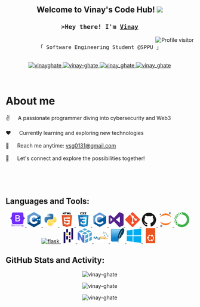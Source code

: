 <h2 align="center">
  Welcome to Vinay's Code Hub!
  <img src="https://media.giphy.com/media/hvRJCLFzcasrR4ia7z/giphy.gif" width="28">
</h2>



<!-- Intro -->
<h3 align="center">
  <samp>&gt;Hey there! I'm
    <b><a target="_blank" href="https://github.com/vinay-ghate">Vinay</a></b>
  </samp>
</h3>



<a href="https://komarev.com/ghpvc/?username=vinay-ghate">
  <img align="right" src="https://komarev.com/ghpvc/?username=vinay-ghate&label=Profile%20views&color=0e75b6&style=flat" alt="Profile visitor" />
</a>

<p align="center"> 
  <samp>
<!--     <a href="https://twitter.com/vinayghate">「 Twitter 」</a> -->
    <br>
    「 Software Engineering Student @SPPU 」
    <br>
    <br>
  </samp>
</p>

<p align="center">
  <a href="https://twitter.com/vinayghate" target="blank">
    <img src="https://img.shields.io/twitter/follow/vinayghate?logo=twitter&style=for-the-badge" alt="vinayghate" />
  </a>
  <a href="https://linkedin.com/in/vinay-ghate" target="_blank">
    <img src="https://img.shields.io/badge/LinkedIn-0077B5?style=for-the-badge&logo=linkedin&logoColor=white" alt="vinay-ghate"/>
  </a>
  <a href="https://instagram.com/vinay_ghate" target="_blank">
    <img src="https://img.shields.io/badge/Instagram-fe4164?style=for-the-badge&logo=instagram&logoColor=white" alt="vinay_ghate" />
  </a>
  <a href="https://auth.geeksforgeeks.org/user/vinay_ghate" target="_blank">
    <img src="https://img.shields.io/badge/GeeksforGeeks-0A0A0A?style=for-the-badge&logo=geeksforgeeks&logoColor=white" alt="vinay_ghate" />
  </a>
</p>

<br>

<!-- About Section -->
# About me

<p>
<!--   <img align="right" width="350" src="YOUR_IMAGE_URL_HERE" alt="Your Image" /> -->
  
 ✌️ &emsp; A passionate programmer diving into cybersecurity and Web3<br/><br/>
 ❤️ &emsp; Currently learning and exploring new technologies<br/><br/>
 📧 &emsp; Reach me anytime: vsg0131@gmail.com<br/><br/>
 💬 &emsp; Let's connect and explore the possibilities together!
</p>

<br/>
<br/>
<br/>

<!-- Languages and Tools Section -->
## Languages and Tools:

<p align="center">
  <!-- Add your preferred tools and languages here -->
  <a href="https://getbootstrap.com" target="_blank" rel="noreferrer">
    <img src="https://raw.githubusercontent.com/devicons/devicon/master/icons/bootstrap/bootstrap-plain-wordmark.svg" alt="bootstrap" width="40" height="40"/>
  </a>
  <a href="https://www.w3schools.com/cpp/" target="_blank" rel="noreferrer">
    <img src="https://raw.githubusercontent.com/devicons/devicon/master/icons/cplusplus/cplusplus-original.svg" alt="cplusplus" width="40" height="40"/>
  </a>
  <a href="https://www.python.org" target="_blank" rel="noreferrer">
    <img src="https://raw.githubusercontent.com/devicons/devicon/master/icons/python/python-original.svg" alt="python" width="40" height="40"/>
  </a>
  <a href="https://www.w3.org/html/" target="_blank" rel="noreferrer">
    <img src="https://raw.githubusercontent.com/devicons/devicon/master/icons/html5/html5-original-wordmark.svg" alt="html5" width="40" height="40"/>
  </a>
  <a href="https://www.w3.org/Style/CSS/" target="_blank" rel="noreferrer">
    <img src="https://raw.githubusercontent.com/devicons/devicon/master/icons/css3/css3-original-wordmark.svg" alt="css3" width="40" height="40"/>
  </a>
  <a href="https://www.learn-c.org/" target="_blank" rel="noreferrer">
    <img src="https://raw.githubusercontent.com/devicons/devicon/master/icons/c/c-original.svg" alt="c" width="40" height="40"/>
  </a>
<!--   <a href="https://www.w3schools.com/sql/" target="_blank" rel="noreferrer">
    <img src="https://raw.githubusercontent.com/devicons/devicon/master/icons/sql/sql-original.svg" alt="sql" width="40" height="40"/>
  </a> -->
  <a href="https://code.visualstudio.com/" target="_blank" rel="noreferrer">
    <img src="https://raw.githubusercontent.com/devicons/devicon/master/icons/visualstudio/visualstudio-plain.svg" alt="vscode" width="40" height="40"/>
  </a>
  <a href="https://git-scm.com/" target="_blank" rel="noreferrer">
    <img src="https://raw.githubusercontent.com/devicons/devicon/master/icons/git/git-original.svg" alt="git" width="40" height="40"/>
  </a>
  <a href="https://github.com/" target="_blank" rel="noreferrer">
    <img src="https://raw.githubusercontent.com/devicons/devicon/master/icons/github/github-original.svg" alt="github" width="40" height="40"/>
  </a>
  <a href="https://jupyter.org/" target="_blank" rel="noreferrer">
    <img src="https://raw.githubusercontent.com/devicons/devicon/master/icons/jupyter/jupyter-original.svg" alt="jupyter" width="40" height="40"/>
  </a>
  <a href="https://www.anaconda.com/" target="_blank" rel="noreferrer">
    <img src="https://raw.githubusercontent.com/devicons/devicon/master/icons/anaconda/anaconda-original.svg" alt="anaconda" width="40" height="40"/>
  </a>
<!--   <a href="https://notion.so/" target="_blank" rel="noreferrer">
    <img src="https://raw.githubusercontent.com/devicons/devicon/master/icons/notion/notion-original.svg" alt="notion" width="40" height="40"/>
  </a> -->
  <a href="https://flask.palletsprojects.com/" target="_blank" rel="noreferrer">
    <img src="https://www.vectorlogo.zone/logos/pocoo_flask/pocoo_flask-icon.svg" alt="flask" width="40" height="40"/>
  </a>
  <a href="https://pandas.pydata.org/" target="_blank" rel="noreferrer">
    <img src="https://raw.githubusercontent.com/devicons/devicon/master/icons/pandas/pandas-original.svg" alt="pandas" width="40" height="40"/>
  </a>
  <a href="https://numpy.org/" target="_blank" rel="noreferrer">
    <img src="https://raw.githubusercontent.com/devicons/devicon/master/icons/numpy/numpy-original.svg" alt="numpy" width="40" height="40"/>
  </a>
  <a href="https://www.mysql.com/" target="_blank" rel="noreferrer">
    <img src="https://raw.githubusercontent.com/devicons/devicon/master/icons/mysql/mysql-original-wordmark.svg" alt="mysql" width="40" height="40"/>
  </a>
  <a href="https://www.sqlite.org/" target="_blank" rel="noreferrer">
    <img src="https://raw.githubusercontent.com/devicons/devicon/master/icons/sqlite/sqlite-original.svg" alt="sqlite" width="40" height="40"/>
  </a>
  <a href="https://www.microsoft.com/en-us/windows" target="_blank" rel="noreferrer">
    <img src="https://raw.githubusercontent.com/devicons/devicon/master/icons/windows8/windows8-original.svg" alt="windows" width="40" height="40"/>
  </a>
  <a href="https://ubuntu.com/" target="_blank" rel="noreferrer">
    <img src="https://raw.githubusercontent.com/devicons/devicon/master/icons/ubuntu/ubuntu-plain.svg" alt="ubuntu" width="40" height="40"/>
  </a>
<!--   <a href="https://www.kali.org/" target="_blank" rel="noreferrer">
    <img src="https://raw.githubusercontent.com/devicons/devicon/master/icons/kali/kali-original.svg" alt="kali" width="40" height="40"/>
  </a> -->
<!--   <a href="#" target="_blank" rel="noreferrer">
    <img src="CUSTOM_ICON_URL_1" alt="custom-icon" width="40" height="40"/>
  </a> -->
<!--   <a href="#" target="_blank" rel="noreferrer">
    <img src="CUSTOM_ICON_URL_2" alt="custom-icon" width="40" height="40"/>
  </a> -->
</p>



<!-- GitHub Stats and Activity Graph Section -->
## GitHub Stats and Activity:

<p align="center">
  <img src="https://github-readme-stats.vercel.app/api/top-langs?username=vinay-ghate&show_icons=true&locale=en&layout=compact" alt="vinay-ghate" />
</p>

<p align="center">
  <img src="https://github-readme-stats.vercel.app/api?username=vinay-ghate&show_icons=true&locale=en" alt="vinay-ghate" />
</p>

<p align="center">
  <img src="https://github-readme-streak-stats.herokuapp.com/?user=vinay-ghate&" alt="vinay-ghate" />
</p>
